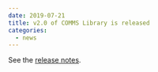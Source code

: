 ```yaml
---
date: 2019-07-21
title: v2.0 of COMMS Library is released
categories:
  - news
---
```

See the [release notes](https://github.com/commschamp/comms_champion/releases/tag/v2.0).

